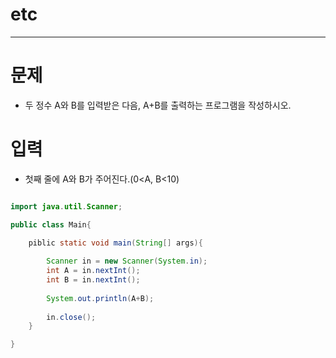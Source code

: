 # etc
--------------------------------------------

# 문제
 - 두 정수 A와 B를 입력받은 다음, A+B를 출력하는 프로그램을 작성하시오.
 
# 입력
 - 첫째 줄에 A와 B가 주어진다.(0<A, B<10)
 
 
 
~~~java

import java.util.Scanner;

public class Main{

	piblic static void main(String[] args){
	
		Scanner in = new Scanner(System.in);
		int A = in.nextInt();
		int B = in.nextInt();
		
		System.out.println(A+B);
		
		in.close();
	}

}
~~~